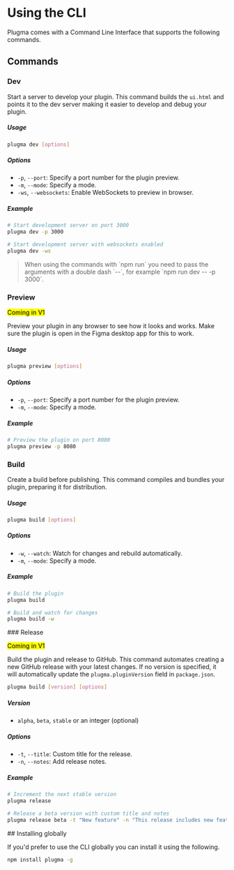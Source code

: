 # Using the CLI

Plugma comes with a Command Line Interface that supports the following commands.

## Commands

### Dev

Start a server to develop your plugin. This command builds the `ui.html` and points it to the dev server making it easier to develop and debug your plugin.

##### Usage

```bash
plugma dev [options]
```

##### Options

-   `-p`, `--port`: Specify a port number for the plugin preview.
-   `-m`, `--mode`: Specify a mode.
-   `-ws`, `--websockets`: Enable WebSockets to preview in browser.

##### Example

```bash
# Start development server on port 3000
plugma dev -p 3000

# Start development server with websockets enabled
plugma dev -ws
```

<blockquote class="info">
When using the commands with `npm run` you need to pass the arguments with a double dash `--`, for example `npm run dev -- -p 3000`.
</blockquote>

### Preview

<mark>Coming in V1</mark>

Preview your plugin in any browser to see how it looks and works. Make sure the plugin is open in the Figma desktop app for this to work.

##### Usage

```bash
plugma preview [options]
```

##### Options

-   `-p`, `--port`: Specify a port number for the plugin preview.
-   `-m`, `--mode`: Specify a mode.

##### Example

```bash
# Preview the plugin on port 8080
plugma preview -p 8080
```

### Build

Create a build before publishing. This command compiles and bundles your plugin, preparing it for distribution.

##### Usage

```bash
plugma build [options]
```

##### Options

-   `-w`, `--watch`: Watch for changes and rebuild automatically.
-   `-m`, `--mode`: Specify a mode.

##### Example

```bash
# Build the plugin
plugma build

# Build and watch for changes
plugma build -w
```

### Release

<mark>Coming in V1</mark>

Build the plugin and release to GitHub. This command automates creating a new GitHub release with your latest changes. If no version is specified, it will automatically update the `plugma.pluginVersion` field in `package.json`.

```bash
plugma build [version] [options]
```

##### Version

-   `alpha`, `beta`, `stable` or an integer (optional)

##### Options

-   `-t`, `--title`: Custom title for the release.
-   `-n`, `--notes`: Add release notes.

##### Example

```bash
# Increment the next stable version
plugma release

# Release a beta version with custom title and notes
plugma release beta -t "New feature" -n "This release includes new features X and Y"
```

## Installing globally

If you'd prefer to use the CLI globally you can install it using the following.

```bash
npm install plugma -g
```
